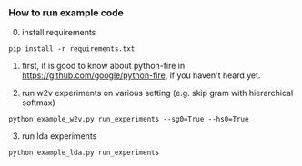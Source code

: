 ### How to run example code

0. install requirements

```shell
pip install -r requirements.txt
```

1. first, it is good to know about python-fire in https://github.com/google/python-fire, if you haven't heard yet.

2. run w2v experiments on various setting (e.g. skip gram with hierarchical softmax)

```shell
python example_w2v.py run_experiments --sg0=True --hs0=True
```

3. run lda experiments 

```shell
python example_lda.py run_experiments
```
